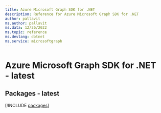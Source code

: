 ```yaml
---
title: Azure Microsoft Graph SDK for .NET
description: Reference for Azure Microsoft Graph SDK for .NET
author: pallavit
ms.author: pallavit
ms.data: 12/26/2022
ms.topic: reference
ms.devlang: dotnet
ms.service: microsoftgraph
---
```

# Azure Microsoft Graph SDK for .NET - latest
## Packages - latest
[!INCLUDE [packages](microsoft-graph-index.md)]